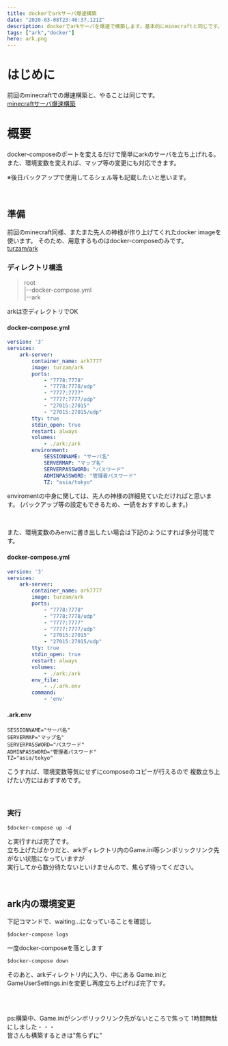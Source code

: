 ```yaml
---
title: dockerでarkサーバ爆速構築
date: "2020-03-08T23:46:37.121Z"
description: dockerでarkサーバを爆速で構築します。基本的にminecraftと同じです。
tags: ["ark","docker"]
hero: ark.png
---
```


# はじめに

前回のminecraftでの爆速構築と、やることは同じです。<br>
[minecraftサーバ爆速構築](https://takap.net/minecraft_docker/)


# 概要
docker-composeのポートを変えるだけで簡単にarkのサーバを立ち上げれる。
また、環境変数を変えれば、マップ等の変更にも対応できます。

※後日バックアップで使用してるシェル等も記載したいと思います。

<br>

## 準備
前回のminecraft同様、またまた先人の神様が作り上げてくれたdocker imageを使います。
そのため、用意するものはdocker-composeのみです。<br>
[turzam/ark](https://hub.docker.com/r/turzam/ark)

### ディレクトリ構造
>root<br>
>|--docker-compose.yml<br>
>|--ark<br>

arkは空ディレクトリでOK<br>


#### docker-compose.yml
```yml
version: '3'
services:
    ark-server:
        container_name: ark7777
        image: turzam/ark
        ports:
            - "7778:7778"
            - "7778:7778/udp"
            - "7777:7777"
            - "7777:7777/udp"
            - "27015:27015"
            - "27015:27015/udp"
        tty: true
        stdin_open: true
        restart: always
        volumes:
            - ./ark:/ark
        environment:
            SESSIONNAME: "サーバ名"
            SERVERMAP: "マップ名"
            SERVERPASSWORD: "パスワード"
            ADMINPASSWORD: "管理者パスワード"
            TZ: "asia/tokyo"
```
enviromentの中身に関しては、先人の神様の詳細見ていただければと思います。
(バックアップ等の設定もできるため、一読をおすすめします。)

<br>

また、環境変数のみenvに書き出したい場合は下記のようにすれば多分可能です。

#### docker-compose.yml
```yml
version: '3'
services:
    ark-server:
        container_name: ark7777
        image: turzam/ark
        ports:
            - "7778:7778"
            - "7778:7778/udp"
            - "7777:7777"
            - "7777:7777/udp"
            - "27015:27015"
            - "27015:27015/udp"
        tty: true
        stdin_open: true
        restart: always
        volumes:
            - ./ark:/ark
        env_file:
            - ./.ark.env
        command:
            - 'env'
```
#### .ark.env
```
SESSIONNAME="サーバ名"
SERVERMAP="マップ名"
SERVERPASSWORD="パスワード"
ADMINPASSWORD="管理者パスワード"
TZ="asia/tokyo"
```

こうすれば、環境変数等気にせずにcomposeのコピーが行えるので
複数立ち上げたい方にはおすすめです。

<br>

### 実行
```shell
$docker-compose up -d
```

と実行すれば完了です。<br>
立ち上げたばかりだと、arkディレクトリ内のGame.ini等シンボリックリンク先がない状態になっていますが<br>
実行してから数分待たないといけませんので、焦らず待ってください。<br>

<br>

## ark内の環境変更

下記コマンドで、waiting...になっていることを確認し
```shell
$docker-compose logs
```

一度docker-composeを落とします
```shell
$docker-compose down
```

そのあと、arkディレクトリ内に入り、中にある
Game.iniとGameUserSettings.iniを変更し再度立ち上げれば完了です。



<br>
<br>

ps:構築中、Game.iniがシンボリックリンク先がないところで焦って
1時間無駄にしました・・・<br>
皆さんも構築するときは"焦らずに"
